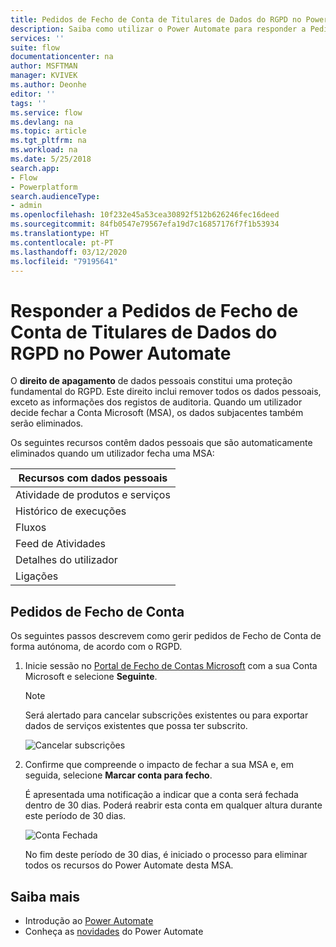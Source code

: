 ```yaml
---
title: Pedidos de Fecho de Conta de Titulares de Dados do RGPD no Power Automate para Contas Microsoft (MSA) | Microsoft Docs
description: Saiba como utilizar o Power Automate para responder a Pedidos de Fecho de Conta de Titulares de Dados do RGPD para Contas Microsoft.
services: ''
suite: flow
documentationcenter: na
author: MSFTMAN
manager: KVIVEK
ms.author: Deonhe
editor: ''
tags: ''
ms.service: flow
ms.devlang: na
ms.topic: article
ms.tgt_pltfrm: na
ms.workload: na
ms.date: 5/25/2018
search.app:
- Flow
- Powerplatform
search.audienceType:
- admin
ms.openlocfilehash: 10f232e45a53cea30892f512b626246fec16deed
ms.sourcegitcommit: 84fb0547e79567efa19d7c16857176f7f1b53934
ms.translationtype: HT
ms.contentlocale: pt-PT
ms.lasthandoff: 03/12/2020
ms.locfileid: "79195641"
---
```

# <a name="responding-to-gdpr-data-subject-account-close-requests-for-power-automate"></a>Responder a Pedidos de Fecho de Conta de Titulares de Dados do RGPD no Power Automate


O **direito de apagamento** de dados pessoais constitui uma proteção fundamental do RGPD. Este direito inclui remover todos os dados pessoais, exceto as informações dos registos de auditoria. Quando um utilizador decide fechar a Conta Microsoft (MSA), os dados subjacentes também serão eliminados.

Os seguintes recursos contêm dados pessoais que são automaticamente eliminados quando um utilizador fecha uma MSA:

|Recursos com dados pessoais|
|------|
|Atividade de produtos e serviços|
|Histórico de execuções|
|Fluxos|
|Feed de Atividades|
|Detalhes do utilizador|
|Ligações|

## <a name="account-close-requests"></a>Pedidos de Fecho de Conta

Os seguintes passos descrevem como gerir pedidos de Fecho de Conta de forma autónoma, de acordo com o RGPD.

1. Inicie sessão no [Portal de Fecho de Contas Microsoft](https://go.microsoft.com/fwlink/?LinkId=523898) com a sua Conta Microsoft e selecione **Seguinte**.

    > [!NOTE]
    > Será alertado para cancelar subscrições existentes ou para exportar dados de serviços existentes que possa ter subscrito.
    >
    >

    ![Cancelar subscrições](./media/gdpr-dsr-delete-msa/accountclose.png)

1. Confirme que compreende o impacto de fechar a sua MSA e, em seguida, selecione **Marcar conta para fecho**.

    É apresentada uma notificação a indicar que a conta será fechada dentro de 30 dias. Poderá reabrir esta conta em qualquer altura durante este período de 30 dias.

    ![Conta Fechada](./media/gdpr-dsr-delete-msa/accountclosed.png)

    No fim deste período de 30 dias, é iniciado o processo para eliminar todos os recursos do Power Automate desta MSA.

## <a name="learn-more"></a>Saiba mais

* Introdução ao [Power Automate](getting-started.md)
* Conheça as [novidades](release-notes.md) do Power Automate
